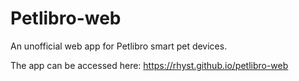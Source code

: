 # Petlibro-web

An unofficial web app for Petlibro smart pet devices.

The app can be accessed here: https://rhyst.github.io/petlibro-web